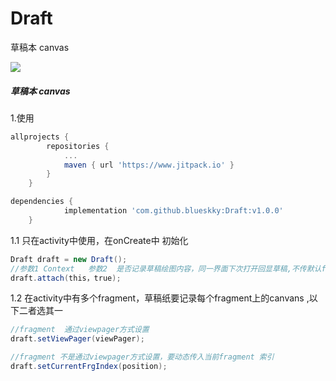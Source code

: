 # Draft
草稿本 canvas

[![](https://www.jitpack.io/v/blueskky/Draft.svg)](https://www.jitpack.io/#blueskky/Draft)

##### 草稿本 canvas

1.使用 

```groovy
allprojects {
		repositories {
			...
			maven { url 'https://www.jitpack.io' }
		}
	}
```

```groovy
dependencies {
	        implementation 'com.github.blueskky:Draft:v1.0.0'
	}
```



1.1 只在activity中使用，在onCreate中 初始化

```java
Draft draft = new Draft();
//参数1 Context   参数2  是否记录草稿绘图内容，同一界面下次打开回显草稿,不传默认false
draft.attach(this，true); 
```



1.2  在activity中有多个fragment，草稿纸要记录每个fragment上的canvans ,以下二者选其一

```java
//fragment  通过viewpager方式设置 
draft.setViewPager(viewPager);

//fragment 不是通过viewpager方式设置，要动态传入当前fragment 索引
draft.setCurrentFrgIndex(position);
```



